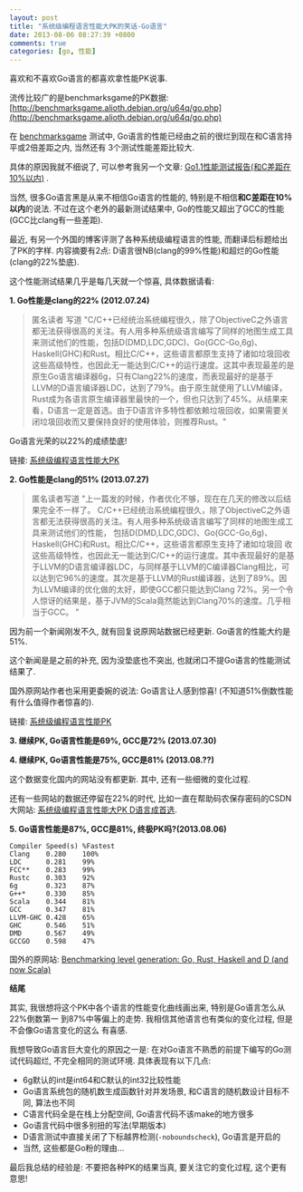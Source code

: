 ```yaml
---
layout: post
title: "系统级编程语言性能大PK的笑话-Go语言"
date: 2013-08-06 08:27:39 +0800
comments: true
categories: [go, 性能]
---
```


喜欢和不喜欢Go语言的都喜欢拿性能PK说事.

流传比较广的是benchmarksgame的PK数据: [http://benchmarksgame.alioth.debian.org/u64q/go.php](http://benchmarksgame.alioth.debian.org/u64q/go.php)

在 [benchmarksgame](http://benchmarksgame.alioth.debian.org/u64q/go.php)
测试中, Go语言的性能已经由之前的很烂到现在和C语言持平或2倍差距之内, 当然还有
3个测试性能差距比较大.

具体的原因我就不细说了, 可以参考我另一个文章: [Go1.1性能测试报告(和C差距在10%以内)](http://my.oschina.net/chai2010/blog/130859) .

当然, 很多Go语言黑是从来不相信Go语言的性能的, 特别是不相信**和C差距在10%以内**的说法.
不过在这个老外的最新测试结果中, Go的性能又超出了GCC的性能(GCC比clang有一些差距).

最近, 有另一个外国的博客评测了各种系统级编程语言的性能, 而翻译后标题给出了PK的字样.
内容摘要有2点: D语言很NB(clang的99%性能)和超烂的Go性能(clang的22%垫底).

这个性能测试结果几乎是每几天就一个惊喜, 具体数据请看:

**1. Go性能是clang的22% (2012.07.24)**

> 匿名读者 写道
"C/C++已经统治系统编程很久，除了ObjectiveC之外语言都无法获得很高的关注。有人用多种系统级语言编写了同样的地图生成工具来测试他们的性能，包括D(DMD,LDC,GDC)、Go(GCC-Go,6g)、Haskell(GHC)和Rust。相比C/C++，这些语言都原生支持了诸如垃圾回收这些高级特性，也因此无一能达到C/C++的运行速度。这其中表现最差的是原生Go语言编译器6g，只有Clang22%的速度，而表现最好的是基于LLVM的D语言编译器LDC，达到了79%。由于原生就使用了LLVM编译，Rust成为各语言原生编译器里最快的一个，但也只达到了45%。从结果来看，D语言一定是首选。由于D语言许多特性都依赖垃圾回收，如果需要关闭垃圾回收而又要保持良好的使用体验，则推荐Rust。"

Go语言光荣的以22%的成绩垫底!

链接: [系统级编程语言性能大PK](http://www.solidot.org/story?sid=35724)

**2. Go性能是clang的51% (2013.07.27)**

> 匿名读者写道 "上一篇发的时候，作者优化不够，现在在几天的修改以后结果完全不一样了。
C/C++已经统治系统编程很久，除了ObjectiveC之外语言都无法获得很高的关注。有人用多种系统级语言编写了同样的地图生成工具来测试他们的性能， 包括D(DMD,LDC,GDC)、Go(GCC-Go,6g)、Haskell(GHC)和Rust。相比C/C++，这些语言都原生支持了诸如垃圾回 收这些高级特性，也因此无一能达到C/C++的运行速度。其中表现最好的是基于LLVM的D语言编译器LDC，与同样基于LLVM的C编译器Clang相比，可以达到它96%的速度。其次是基于LLVM的Rust编译器，达到了89%。因为LLVM编译的优化做的太好，即使GCC都只能达到Clang 72%。另一个令人惊讶的结果是，基于JVM的Scala竟然能达到Clang70%的速度。几乎相当于GCC。 "

因为前一个新闻刚发不久, 就有回复说原网站数据已经更新. Go语言的性能大约是51%.

这个新闻是是之前的补充, 因为没垫底也不突出, 也就闭口不提Go语言的性能测试结果了.

国外原网站作者也采用更委婉的说法: Go语言让人感到惊喜! (不知道51%倒数性能有什么值得作者惊喜的).

链接: [系统级编程语言性能PK](http://www.solidot.org/story?sid=35754)

**3. 继续PK, Go语言性能是69%, GCC是72% (2013.07.30)**

**4. 继续PK, Go语言性能是75%, GCC是81% (2013.08.??)**

这个数据变化国内的网站没有都更新. 其中, 还有一些细微的变化过程.

还有一些网站的数据还停留在22%的时代, 比如一直在帮助码农保存密码的CSDN大网站:
[系统级编程语言性能大PK D语言成首选](http://www.csdn.net/article/2013-07-25/2816347-benchmarking-level-generation-go-rust-haskell-and-d).

**5. Go语言性能是87%, GCC是81%, 终极PK吗?(2013.08.06)**

	Compiler Speed(s) %Fastest
	Clang    0.280    100%
	LDC      0.281    99%
	FCC**    0.283    99%
	Rustc    0.303    92%
	6g       0.323    87%
	G++*     0.330    85%
	Scala    0.344    81%
	GCC      0.347    81%
	LLVM-GHC 0.428    65%
	GHC      0.546    51%
	DMD      0.567    49%
	GCCGO    0.598    47%

国外的原网站: [Benchmarking level generation: Go, Rust, Haskell and D (and now Scala)](http://togototo.wordpress.com/2013/07/23/benchmarking-level-generation-go-rust-haskell-and-d/)

**结尾**

其实, 我很想将这个PK中各个语言的性能变化曲线画出来, 特别是Go语言怎么从22%倒数第一
到87%中等偏上的走势. 我相信其他语言也有类似的变化过程, 但是不会像Go语言变化的这么
有喜感.

我想导致Go语言巨大变化的原因之一是: 在对Go语言不熟悉的前提下编写的Go测试代码超烂,
不完全相同的测试环境. 具体表现有以下几点:

 - 6g默认的int是int64和C默认的int32比较性能
 - Go语言系统包的随机数生成函数针对并发场景, 和C语言的随机数设计目标不同, 算法也不同
 - C语言代码全是在栈上分配空间, Go语言代码不该make的地方很多
 - Go语言代码中很多别扭的写法(早期版本)
 - D语言测试中直接关闭了下标越界检测(`-noboundscheck`), Go语言是开启的
 - 当然, 这些都是Go粉的理由...

最后我总结的经验是: 不要把各种PK的结果当真, 要关注它的变化过程, 这个更有意思!

